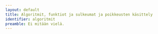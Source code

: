 ```yaml
---
layout: default
title: Algoritmit, funktiot ja sulkeumat ja poikkeusten käsittely
identifier: algoritmit
preamble: Ei mitään vielä.
---
```

